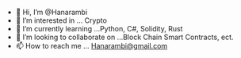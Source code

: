 - 👋 Hi, I’m @Hanarambi
- 👀 I’m interested in ... Crypto 
- 🌱 I’m currently learning ...Python, C#, Solidity, Rust
- 💞️ I’m looking to collaborate on ...Block Chain Smart Contracts, ect.
- 📫 How to reach me ...
Hanarambi@gmail.com
<!---
Hanarambi/Hanarambi is a ✨ special ✨ repository because its `README.md` (this file) appears on your GitHub profile.
You can click the Preview link to take a look at your changes.
--->

